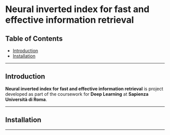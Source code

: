 # Neural inverted index for fast and effective information retrieval

## Table of Contents
- [Introduction](#introduction)
- [Installation](#installation)

---

## Introduction

**Neural inverted index for fast and effective information retrieval** is project developed as part of the coursework for **Deep Learning** at **Sapienza Università di Roma**.

---

## Installation

---